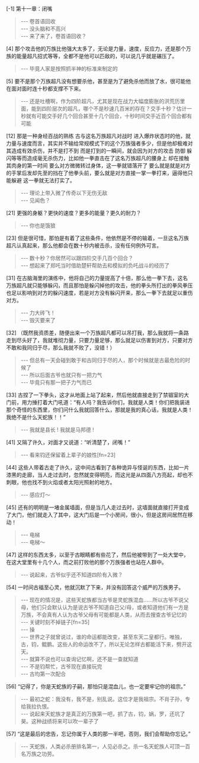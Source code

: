 
[-1] 第十一章：闭嘴
>--- 卷首语回收<br>
>--- 没头脑和不高兴<br>
>--- 来了来了，卷首语回收？<br>

[4] 那个攻击他的万族比他强大太多了，无论是力量，速度，反应力，还是那个万族的能量超凡招式等等，全都不是他可以匹敌的，可以说几乎就是碾压了。
>--- 毕竟人家是按照抓半神的标准来制定的<br>

[5] 要不是那个万族超凡没有想要杀他，甚至是为了避免杀他而放了水，很可能他在面对面时连十秒都支撑不下来。
>--- 还是吐槽啊，作为四阶超凡，尤其是现在战力大幅度膨胀的洪荒历里面，能到四阶层次的超凡，哪个不是秒速几百米的存在？交手十秒？估计一秒就有可能交手好几个回合甚至十几个回合，十秒时间交手近百个回合都有可能<br>

[12] 那是一种身经百战的熟练 古与这名万族超凡对战时 进入爆炸状态时的他，就力量与速度而言，其实并不输给常规模式下的这个万族强者多少，但是他却极难对其造成有效杀伤，并不是打不到 而是打到的一瞬间，就会因为对方的攻击 防御 躲闪等等而造成毫无杀伤力，比如他一拳直击在了这名万族超凡的腰身上 却在接触其肉身的第一时间 要么对方微微转过身体，这一拳就错落开了 要么就是就是对方的手掌后发却先至的挡在了他拳头前，要么就是对方直接一掌一拳打来，逼得他只能躲避 这一拳就无法打实了。
>--- 理论上带入微了传奇以下无伤无敌<br>
>--- 见闻色？<br>

[21] 更强的身躯？更快的速度？更多的能量？更久的耐力？
>--- 你也是饿狼<br>

[23] 但是很可惜，那怕是有着了这些条件，他依然是不停的输着，一旦这名万族超凡认真起来，那么他都会在数十秒内被击杀，没有任何例外可言。
>--- 数十秒？你居然可以跟四阶交手几百个回合？<br>
>--- 想起来了郑吒当时借助楚轩帮助去和模拟的负吒战斗的经历了<br>

[31] 在古脑海里的演练中，他将自己的力量提高了十倍，那么他一拳下去，这名万族超凡就只能够躲闪，而且那怕是躲闪掉他的攻击，他的拳头所打出的拳风拳压也足以影响到对方的躲闪速度，若是对方没有躲闪开来，那么一拳下去就足以重伤对方。
>--- 力大砖飞！<br>
>--- 毁灭要来了<br>

[32] （既然我资质差，随便出来一个万族超凡都可以吊打我，那么我就将一条路走到尽头好了，我就堆彻力量，只要力量足够，那么就足以伤害到对方，只要对方不敢和我同归于尽，那么我就不败了，没错！）
>--- 但总有一天会碰到敢于和古同归于尽的人，那个时候就是古最危险的时候了<br>
>--- 所以后面古爷也就只有一把力气<br>
>--- 毕竟只有那一把子力气而已<br>

[33] 古捏了一下拳头，这才从地面上站了起来，然后他就直接走到了禁锢室的大门前，用力捶打着大门吼道：“有人吗？我告诉你们，我就是人类！你们把我装进那个奇怪的东西里，你们问什么我就回答什么，那就是我的真心话，我就是人类！我绝不是什么天蛇族！！”
>--- 我就是县长 ! 我就是马邦德 !<br>

[41] 又隔了许久，对面才又说道：“听清楚了，闭嘴！”
>--- 看来钧还保留着上辈子的娘性[fn=23]<br>

[44] 这些人带着古走了许久，这中间古看到了各种诡异与怪诞的东西，比如一片漆黑的走廊，当人走过去时，忽然就变得明亮，而这光是从四面八方亮起，却也不刺眼，他也找不到火焰或者太阳光照射的地方。
>--- 感应灯～<br>

[45] 还有的明明是一堵金属墙面，但是当几人走过去时，这墙面就直接打开变成了大门，他们就走入了其中，这大门后是一个小房间，很小，但是这房间居然在移动！
>--- 电梯<br>
>--- 电梯～<br>

[47] 这样的东西太多，以至于古眼睛都有些花了，然后他被带到了一处大堂中，在这大堂里有十几个人，而之前打败他的那个万族强者也站在人群中。
>--- 说起来，古爷似乎还不知道四阶有入微？<br>

[54] 一时间古福至心灵，他就沉默了下来，并没有回答这个威严的万族男子。
>--- 现在的情况是，这些天蛇族都当古爷是灵蛇族混血……所以古爷不说父母，他们只会默认认为是说古爷不知道自己父/母，或者知道他们有一方是万族，不会真有人认为古爷父母有可能都是人类，从而去搜查古爷记忆的<br>
>--- 关键时刻不掉链子[fn=35]<br>
>--- 操<br>
>--- 世界之子就曾说过，谁的命运都能改变，甚至东天二皇都行。唯独，古，钧，鲲鹏。这些人的命运改不了，所以无论怎样古都能活下来，劈开这天。<br>
>--- 就算不说也可以查询记忆啊，还不是一查就知道<br>
>--- 不是钧帮忙，古爷现在直接玩完<br>
>--- 古均第一次配合<br>

[56] “记得了，你是天蛇族的子嗣，那怕只是混血儿，也一定要牢记你的祖宗。”
>--- 最初之蛇：我没有，我不是，别乱说。这位才是我祖宗。不肖子孙，专给我拉仇恨。<br>
>--- 说起来天蛇族才是真正的万族第一吧，抓了古，钧，娲，罗，还坑了昊。这种战绩将来可以吹一辈子了<br>

[57] “这是最后的忠告，忘记你属于人类的那一半吧，否则，我们会帮助你忘记。”
>--- 天蛇族，人类必杀册排名第一，人见必杀之。杀一名天蛇族人可顶一百名万族之功劳。<br>
